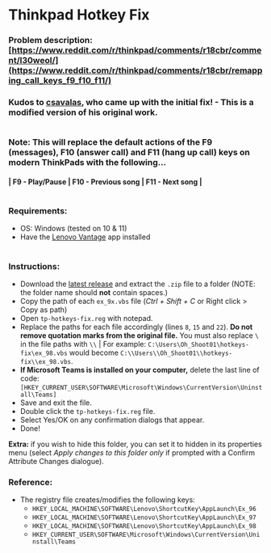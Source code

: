 # Thinkpad Hotkey Fix
### Problem description: [https://www.reddit.com/r/thinkpad/comments/r18cbr/comment/l30weol/](https://www.reddit.com/r/thinkpad/comments/r18cbr/remapping_call_keys_f9_f10_f11/)
### Kudos to [csavalas], who came up with the initial fix! - This is a modified version of his original work.
# 
### Note: This will replace the default actions of the F9 (messages), F10 (answer call) and F11 (hang up call) keys on modern ThinkPads with the following...
#### | F9 - Play/Pause | F10 - Previous song | F11 - Next song |
# 
### Requirements:
* OS: Windows (tested on 10 & 11)
* Have the [Lenovo Vantage] app installed
# 
### Instructions:
* Download the [latest release] and extract the `.zip` file to a folder (NOTE: the folder name should **not** contain spaces.)
* Copy the path of each `ex_9x.vbs` file (*Ctrl + Shift + C* or Right click > Copy as path)
* Open `tp-hotkeys-fix.reg` with notepad.
* Replace the paths for each file accordingly (lines `8`, `15` and `22`). **Do not remove quotation marks from the original file.** You must also replace `\` in the file paths with `\\` | For example: `C:\Users\Oh_Shoot01\hotkeys-fix\ex_98.vbs` would become `C:\\Users\\Oh_Shoot01\\hotkeys-fix\\ex_98.vbs`.
* **If Microsoft Teams is installed on your computer,** delete the last line of code: `[HKEY_CURRENT_USER\SOFTWARE\Microsoft\Windows\CurrentVersion\Uninstall\Teams]` 
* Save and exit the file.
* Double click the `tp-hotkeys-fix.reg` file.
* Select Yes/OK on any confirmation dialogs that appear.
* Done!

**Extra:** if you wish to hide this folder, you can set it to hidden in its properties menu (select *Apply changes to this folder only* if prompted with a Confirm Attribute Changes dialogue).

### Reference:
* The registry file creates/modifies the following keys:
   * `HKEY_LOCAL_MACHINE\SOFTWARE\Lenovo\ShortcutKey\AppLaunch\Ex_96`
   * `HKEY_LOCAL_MACHINE\SOFTWARE\Lenovo\ShortcutKey\AppLaunch\Ex_97`
   * `HKEY_LOCAL_MACHINE\SOFTWARE\Lenovo\ShortcutKey\AppLaunch\Ex_98`
   * `HKEY_CURRENT_USER\SOFTWARE\Microsoft\Windows\CurrentVersion\Uninstall\Teams`
 

[csavalas]:https://github.com/csavalas
[Lenovo Vantage]:https://apps.microsoft.com/detail/9wzdncrfj4mv
[latest release]:https://github.com/OhShoot01/ThinkPad-Hotkey-Fix/releases/
